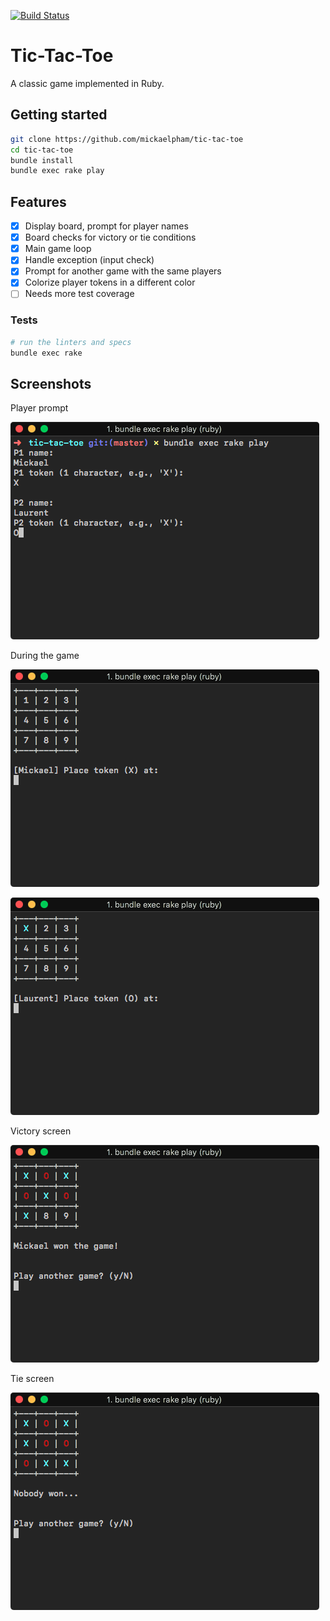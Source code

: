[![Build Status][build_status]][travis]

# Tic-Tac-Toe

A classic game implemented in Ruby.

## Getting started

```sh
git clone https://github.com/mickaelpham/tic-tac-toe
cd tic-tac-toe
bundle install
bundle exec rake play
```

## Features

- [x] Display board, prompt for player names
- [x] Board checks for victory or tie conditions
- [x] Main game loop
- [x] Handle exception (input check)
- [x] Prompt for another game with the same players
- [x] Colorize player tokens in a different color
- [ ] Needs more test coverage

### Tests

```sh
# run the linters and specs
bundle exec rake
```

## Screenshots

Player prompt

![screen-01](/img/screen-01.png?raw=true)

During the game

![screen-02](/img/screen-02.png?raw=true)

![screen-03](/img/screen-03.png?raw=true)

Victory screen

![screen-04](/img/screen-04.png?raw=true)

Tie screen

![screen-05](/img/screen-05.png?raw=true)

[build_status]: https://travis-ci.org/mickaelpham/tic-tac-toe.svg?branch=master
[travis]:       https://travis-ci.org/mickaelpham/tic-tac-toe
